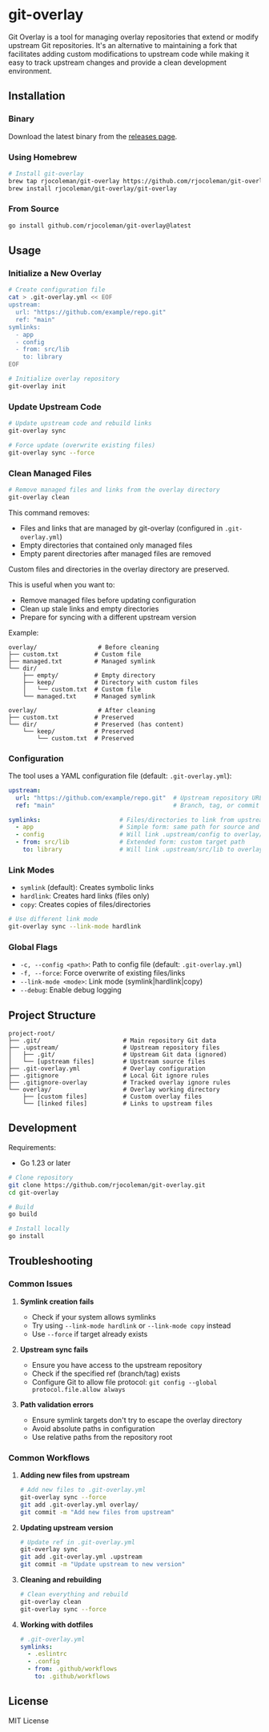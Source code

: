 # git-overlay

Git Overlay is a tool for managing overlay repositories that extend or modify upstream Git repositories. It's an alternative to maintaining a fork that facilitates adding custom modifications to upstream code while making it easy to track upstream changes and provide a clean development environment.

## Installation

### Binary

Download the latest binary from the [releases page](https://github.com/rjocoleman/git-overlay/releases).

### Using Homebrew

```bash
# Install git-overlay
brew tap rjocoleman/git-overlay https://github.com/rjocoleman/git-overlay
brew install rjocoleman/git-overlay/git-overlay
```

### From Source

```bash
go install github.com/rjocoleman/git-overlay@latest
```

## Usage

### Initialize a New Overlay

```bash
# Create configuration file
cat > .git-overlay.yml << EOF
upstream:
  url: "https://github.com/example/repo.git"
  ref: "main"
symlinks:
  - app
  - config
  - from: src/lib
    to: library
EOF

# Initialize overlay repository
git-overlay init
```

### Update Upstream Code

```bash
# Update upstream code and rebuild links
git-overlay sync

# Force update (overwrite existing files)
git-overlay sync --force
```

### Clean Managed Files

```bash
# Remove managed files and links from the overlay directory
git-overlay clean
```

This command removes:
- Files and links that are managed by git-overlay (configured in `.git-overlay.yml`)
- Empty directories that contained only managed files
- Empty parent directories after managed files are removed

Custom files and directories in the overlay directory are preserved.

This is useful when you want to:
- Remove managed files before updating configuration
- Clean up stale links and empty directories
- Prepare for syncing with a different upstream version

Example:
```
overlay/                 # Before cleaning
├── custom.txt          # Custom file
├── managed.txt         # Managed symlink
└── dir/
    ├── empty/          # Empty directory
    ├── keep/           # Directory with custom files
    │   └── custom.txt  # Custom file
    └── managed.txt     # Managed symlink

overlay/                 # After cleaning
├── custom.txt          # Preserved
└── dir/                # Preserved (has content)
    └── keep/           # Preserved
        └── custom.txt  # Preserved
```

### Configuration

The tool uses a YAML configuration file (default: `.git-overlay.yml`):

```yaml
upstream:
  url: "https://github.com/example/repo.git"  # Upstream repository URL
  ref: "main"                                 # Branch, tag, or commit to track

symlinks:                      # Files/directories to link from upstream
  - app                        # Simple form: same path for source and target
  - config                     # Will link .upstream/config to overlay/config
  - from: src/lib              # Extended form: custom target path
    to: library                # Will link .upstream/src/lib to overlay/library
```

### Link Modes

- `symlink` (default): Creates symbolic links
- `hardlink`: Creates hard links (files only)
- `copy`: Creates copies of files/directories

```bash
# Use different link mode
git-overlay sync --link-mode hardlink
```

### Global Flags

- `-c, --config <path>`: Path to config file (default: `.git-overlay.yml`)
- `-f, --force`: Force overwrite of existing files/links
- `--link-mode <mode>`: Link mode (symlink|hardlink|copy)
- `--debug`: Enable debug logging

## Project Structure

```
project-root/
├── .git/                       # Main repository Git data
├── .upstream/                  # Upstream repository files
│   ├── .git/                   # Upstream Git data (ignored)
│   └── [upstream files]        # Upstream source files
├── .git-overlay.yml            # Overlay configuration
├── .gitignore                  # Local Git ignore rules
├── .gitignore-overlay          # Tracked overlay ignore rules
└── overlay/                    # Overlay working directory
    ├── [custom files]          # Custom overlay files
    └── [linked files]          # Links to upstream files
```

## Development

Requirements:
- Go 1.23 or later

```bash
# Clone repository
git clone https://github.com/rjocoleman/git-overlay.git
cd git-overlay

# Build
go build

# Install locally
go install
```

## Troubleshooting

### Common Issues

1. **Symlink creation fails**
   - Check if your system allows symlinks
   - Try using `--link-mode hardlink` or `--link-mode copy` instead
   - Use `--force` if target already exists

2. **Upstream sync fails**
   - Ensure you have access to the upstream repository
   - Check if the specified ref (branch/tag) exists
   - Configure Git to allow file protocol: `git config --global protocol.file.allow always`

3. **Path validation errors**
   - Ensure symlink targets don't try to escape the overlay directory
   - Avoid absolute paths in configuration
   - Use relative paths from the repository root

### Common Workflows

1. **Adding new files from upstream**
   ```bash
   # Add new files to .git-overlay.yml
   git-overlay sync --force
   git add .git-overlay.yml overlay/
   git commit -m "Add new files from upstream"
   ```

2. **Updating upstream version**
   ```bash
   # Update ref in .git-overlay.yml
   git-overlay sync
   git add .git-overlay.yml .upstream
   git commit -m "Update upstream to new version"
   ```

3. **Cleaning and rebuilding**
   ```bash
   # Clean everything and rebuild
   git-overlay clean
   git-overlay sync --force
   ```

4. **Working with dotfiles**
   ```yaml
   # .git-overlay.yml
   symlinks:
     - .eslintrc
     - .config
     - from: .github/workflows
       to: .github/workflows
   ```

## License

MIT License
